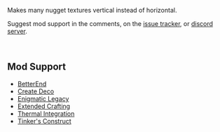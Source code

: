 Makes many nugget textures vertical instead of horizontal.

Suggest mod support in the comments, on the [issue tracker](https://github.com/XDFlame/VerticalNuggets/issues), or [discord server](https://discord.com/invite/NtwzA6X).

<br />

Mod Support
-----------

*   [BetterEnd](https://www.curseforge.com/minecraft/mc-mods/betterend)
*   [Create Deco](https://www.curseforge.com/minecraft/mc-mods/create-deco)
*   [Enigmatic Legacy](https://www.curseforge.com/minecraft/mc-mods/enigmatic-legacy)
*   [Extended Crafting](https://www.curseforge.com/minecraft/mc-mods/extended-crafting)
*   [Thermal Integration](https://www.curseforge.com/minecraft/mc-mods/thermal-integration)
*   [Tinker's Construct](https://www.curseforge.com/minecraft/mc-mods/tinkers-construct)